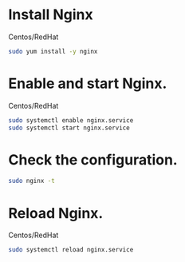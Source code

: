 <!-- TITLE: Nginx Basic commands -->

# Install Nginx 

Centos/RedHat
```sh
sudo yum install -y nginx
```

# Enable and start Nginx. 

Centos/RedHat

```sh
sudo systemctl enable nginx.service
sudo systemctl start nginx.service
```

# Check the configuration.

```sh
sudo nginx -t
```

# Reload Nginx.
Centos/RedHat

```sh
sudo systemctl reload nginx.service
```

